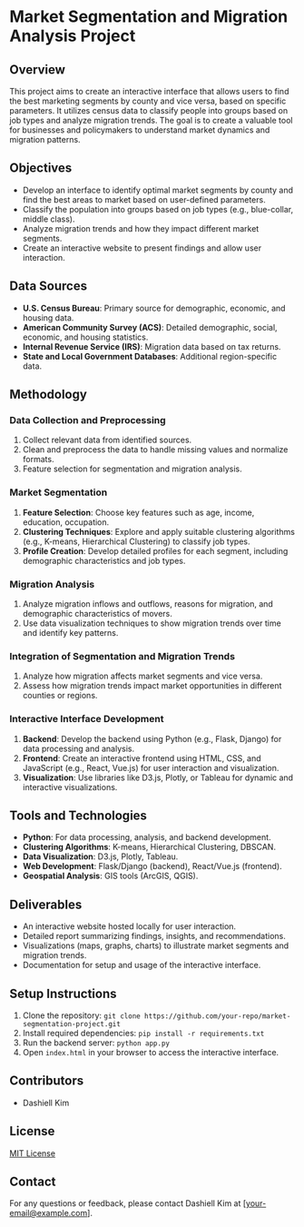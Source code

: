 # Market Segmentation and Migration Analysis Project

## Overview
This project aims to create an interactive interface that allows users to find the best marketing segments by county and vice versa, based on specific parameters. It utilizes census data to classify people into groups based on job types and analyze migration trends. The goal is to create a valuable tool for businesses and policymakers to understand market dynamics and migration patterns.

## Objectives
- Develop an interface to identify optimal market segments by county and find the best areas to market based on user-defined parameters.
- Classify the population into groups based on job types (e.g., blue-collar, middle class).
- Analyze migration trends and how they impact different market segments.
- Create an interactive website to present findings and allow user interaction.

## Data Sources
- **U.S. Census Bureau**: Primary source for demographic, economic, and housing data.
- **American Community Survey (ACS)**: Detailed demographic, social, economic, and housing statistics.
- **Internal Revenue Service (IRS)**: Migration data based on tax returns.
- **State and Local Government Databases**: Additional region-specific data.

## Methodology
### Data Collection and Preprocessing
1. Collect relevant data from identified sources.
2. Clean and preprocess the data to handle missing values and normalize formats.
3. Feature selection for segmentation and migration analysis.

### Market Segmentation
1. **Feature Selection**: Choose key features such as age, income, education, occupation.
2. **Clustering Techniques**: Explore and apply suitable clustering algorithms (e.g., K-means, Hierarchical Clustering) to classify job types.
3. **Profile Creation**: Develop detailed profiles for each segment, including demographic characteristics and job types.

### Migration Analysis
1. Analyze migration inflows and outflows, reasons for migration, and demographic characteristics of movers.
2. Use data visualization techniques to show migration trends over time and identify key patterns.

### Integration of Segmentation and Migration Trends
1. Analyze how migration affects market segments and vice versa.
2. Assess how migration trends impact market opportunities in different counties or regions.

### Interactive Interface Development
1. **Backend**: Develop the backend using Python (e.g., Flask, Django) for data processing and analysis.
2. **Frontend**: Create an interactive frontend using HTML, CSS, and JavaScript (e.g., React, Vue.js) for user interaction and visualization.
3. **Visualization**: Use libraries like D3.js, Plotly, or Tableau for dynamic and interactive visualizations.

## Tools and Technologies
- **Python**: For data processing, analysis, and backend development.
- **Clustering Algorithms**: K-means, Hierarchical Clustering, DBSCAN.
- **Data Visualization**: D3.js, Plotly, Tableau.
- **Web Development**: Flask/Django (backend), React/Vue.js (frontend).
- **Geospatial Analysis**: GIS tools (ArcGIS, QGIS).

## Deliverables
- An interactive website hosted locally for user interaction.
- Detailed report summarizing findings, insights, and recommendations.
- Visualizations (maps, graphs, charts) to illustrate market segments and migration trends.
- Documentation for setup and usage of the interactive interface.

## Setup Instructions
1. Clone the repository: `git clone https://github.com/your-repo/market-segmentation-project.git`
2. Install required dependencies: `pip install -r requirements.txt`
3. Run the backend server: `python app.py`
4. Open `index.html` in your browser to access the interactive interface.

## Contributors
- Dashiell Kim

## License
[MIT License](LICENSE)

## Contact
For any questions or feedback, please contact Dashiell Kim at [your-email@example.com].
